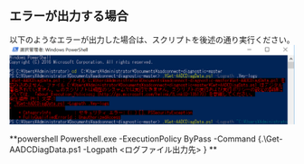 ## エラーが出力する場合

以下のようなエラーが出力した場合は、スクリプトを後述の通り実行ください。
![image](/images/pserror.png)

**powershell
Powershell.exe -ExecutionPolicy ByPass -Command {.\Get-AADCDiagData.ps1 -Logpath <ログファイル出力先> }
**
